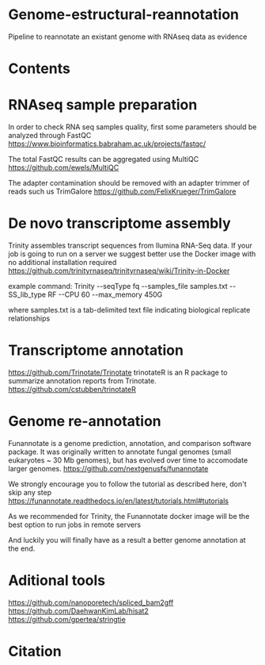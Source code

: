 # Genome-estructural-reannotation
Pipeline to reannotate an existant genome with RNAseq data as evidence

# Contents
# RNAseq sample preparation

In order to check RNA seq samples quality, first some parameters should be analyzed through FastQC
https://www.bioinformatics.babraham.ac.uk/projects/fastqc/

The total FastQC results can be aggregated using MultiQC
https://github.com/ewels/MultiQC

The adapter contamination should be removed with an adapter trimmer of reads such us TrimGalore
https://github.com/FelixKrueger/TrimGalore

# De novo transcriptome assembly
Trinity assembles transcript sequences from llumina RNA-Seq data. If your job is going to run on a server we suggest better use the Docker image with no additional installation required
https://github.com/trinityrnaseq/trinityrnaseq/wiki/Trinity-in-Docker

example command: 
Trinity --seqType fq --samples_file samples.txt --SS_lib_type RF --CPU 60 --max_memory 450G

where samples.txt is a tab-delimited text file indicating biological replicate relationships

# Transcriptome annotation
https://github.com/Trinotate/Trinotate
trinotateR is an R package to summarize annotation reports from Trinotate.
https://github.com/cstubben/trinotateR


# Genome re-annotation
Funannotate is a genome prediction, annotation, and comparison software package. It was originally written to annotate fungal genomes (small eukaryotes ~ 30 Mb genomes), but has evolved over time to accomodate larger genomes. 
https://github.com/nextgenusfs/funannotate

We strongly encourage you to follow the tutorial as described here, don't skip any step 
https://funannotate.readthedocs.io/en/latest/tutorials.html#tutorials

As we recommended for Trinity, the Funannotate docker image will be the best option to run jobs in remote servers

And luckily you will finally have as a result a better genome annotation at the end.
# Aditional tools
https://github.com/nanoporetech/spliced_bam2gff
https://github.com/DaehwanKimLab/hisat2
https://github.com/gpertea/stringtie

# Citation 
